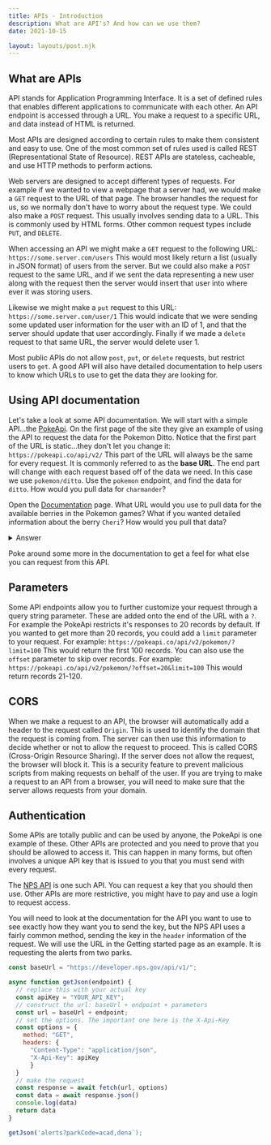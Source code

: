 ```yaml
---
title: APIs - Introduction
description: What are API's? And how can we use them?
date: 2021-10-15

layout: layouts/post.njk
---
```


## What are APIs

API stands for Application Programming Interface. It is a set of defined rules that enables different applications to communicate with each other. An API endpoint is accessed through a URL. You make a request to a specific URL, and data instead of HTML is returned.

Most APIs are designed according to certain rules to make them consistent and easy to use. One of the most common set of rules used is called REST (Representational State of Resource). REST APIs are stateless, cacheable, and use HTTP methods to perform actions.

Web servers are designed to accept different types of requests. For example if we wanted to view a webpage that a server had, we would make a `GET` request to the URL of that page. The browser handles the request for us, so we normally don't have to worry about the request type.  We could also make a `POST` request. This usually involves sending data to a URL. This is commonly used by HTML forms. Other common request types include `PUT`, and `DELETE`.

When accessing an API we might make a `GET` request to the following URL: `https://some.server.com/users`  This would most likely return a list (usually in JSON format) of users from the server. But we could also make a `POST` request to the same URL, and if we sent the data representing a new user along with the request then the server would insert that user into where ever it was storing users.

Likewise we might make a `put` request to this URL: `https://some.server.com/user/1`  This would indicate that we were sending some updated user information for the user with an ID of 1, and that the server should update that user accordingly.  Finally if we made a `delete` request to that same URL, the server would delete user 1.

Most public APIs do not allow `post`, `put`, or `delete` requests, but restrict users to `get`. A good API will also have detailed documentation to help users to know which URLs to use to get the data they are looking for.

## Using API documentation

Let's take a look at some API documentation. We will start with a simple API...the [PokeApi](https://pokeapi.co). On the first page of the site they give an example of using the API to request the data for the Pokemon Ditto. Notice that the first part of the URL is static...they don't let you change it: `https://pokeapi.co/api/v2/`  This part of the URL will always be the same for every request. It is commonly referred to as the **base URL**.  The end part will change with each request based off of the data we need.  In this case we use `pokemon/ditto`. Use the `pokemon` endpoint, and find the data for `ditto`. How would you pull data for `charmander`?

Open the [Documentation](https://pokeapi.co/docs/v2) page. What URL would you use to pull data for the available berries in the Pokemon games? What if you wanted detailed information  about the berry `Cheri`? How would you pull that data?

<details>
<summary>Answer</summary>

1. For all berries: `https://pokeapi.co/api/v2/berry/` Try entering that URL in a new browser tab.
2. For a specific berry: `https://pokeapi.co/api/v2/berry/cheri` or `https://pokeapi.co/api/v2/berry/1`

</details>

Poke around some more in the documentation to get a feel for what else you can request from this API.

## Parameters

Some API endpoints allow you to further customize your request through a query string parameter. These are added onto the end of the URL with a `?`. For example the PokeApi restricts it's responses to 20 records by default.  If you wanted to get more than 20 records, you could add a `limit` parameter to your request. For example: `https://pokeapi.co/api/v2/pokemon/?limit=100`  This would return the first 100 records.  You can also use the `offset` parameter to skip over records. For example: `https://pokeapi.co/api/v2/pokemon/?offset=20&limit=100`  This would return records 21-120.

## CORS

When we make a request to an API, the browser will automatically add a header to the request called `Origin`. This is used to identify the domain that the request is coming from. The server can then use this information to decide whether or not to allow the request to proceed. This is called CORS (Cross-Origin Resource Sharing). If the server does not allow the request, the browser will block it. This is a security feature to prevent malicious scripts from making requests on behalf of the user. If you are trying to make a request to an API from a browser, you will need to make sure that the server allows requests from your domain.

## Authentication

Some APIs are totally public and can be used by anyone, the PokeApi is one example of these. Other APIs are protected and you need to prove that you should be allowed to access it. This can happen in many forms, but often involves a unique API key that is issued to you that you must send with every request.

The [NPS API](https://www.nps.gov/subjects/developer/get-started.htm) is one such API. You can request a key that you should then use.  Other APIs are more restrictive, you might have to pay and use a login to request access.

You will need to look at the documentation for the API you want to use to see exactly how they want you to send the key, but the NPS API uses a fairly common method, sending the key in the `header` information of the request. We will use the URL in the Getting started page as an example. It is requesting the alerts from two parks.

```javascript
const baseUrl = "https://developer.nps.gov/api/v1/";

async function getJson(endpoint) {
  // replace this with your actual key
  const apiKey = "YOUR_API_KEY";
  // construct the url: baseUrl + endpoint + parameters
  const url = baseUrl + endpoint;
  // set the options. The important one here is the X-Api-Key
  const options = {
    method: "GET",
    headers: {
      "Content-Type": "application/json",
      "X-Api-Key": apiKey
      }
  }
  // make the request
  const response = await fetch(url, options)
  const data = await response.json()
  console.log(data)
  return data
}

getJson('alerts?parkCode=acad,dena`);
```
